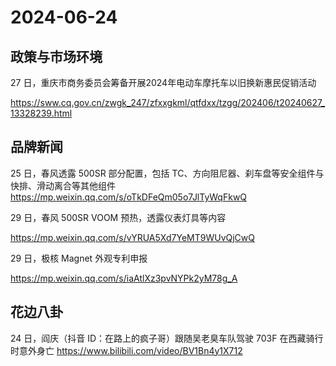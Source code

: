 # 2024-06-24

## 政策与市场环境

27 日，重庆市商务委员会筹备开展2024年电动车摩托车以旧换新惠民促销活动

https://sww.cq.gov.cn/zwgk_247/zfxxgkml/qtfdxx/tzgg/202406/t20240627_13328239.html

## 品牌新闻

25 日，春风透露 500SR 部分配置，包括 TC、方向阻尼器、刹车盘等安全组件与快排、滑动离合等其他组件
https://mp.weixin.qq.com/s/oTkDFeQm05o7JlTyWqFkwQ

29 日，春风 500SR VOOM 预热，透露仪表灯具等内容

https://mp.weixin.qq.com/s/vYRUA5Xd7YeMT9WUvQjCwQ

29 日，极核 Magnet 外观专利申报

https://mp.weixin.qq.com/s/iaAtlXz3pvNYPk2yM78g_A

## 花边八卦

24 日，阎庆（抖音 ID：在路上的疯子哥）跟随吴老臭车队驾驶 703F 在西藏骑行时意外身亡
https://www.bilibili.com/video/BV1Bn4y1X712
